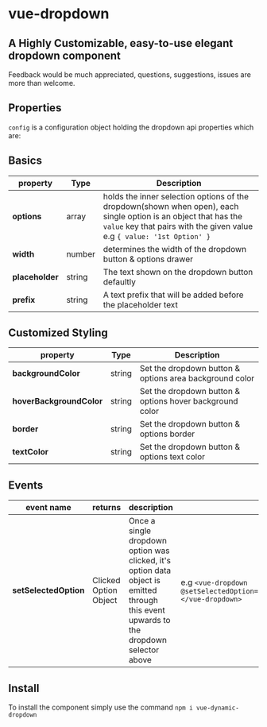 # vue-dropdown
## A Highly Customizable, easy-to-use elegant dropdown component

Feedback would be much appreciated, questions, suggestions, issues are more than welcome.

## Properties
```config``` is a configuration object holding the dropdown api properties which are:

## Basics

| property | Type  | Description |
| --- | ---  | --- |
| **options** | array | holds the inner selection options of the dropdown(shown when open), each single option is an object that has the ```value``` key that pairs with the given value e.g ```{ value: '1st Option' }``` |
| **width** | number | determines the width of the dropdown button & options drawer |
| **placeholder** | string | The text shown on the dropdown button defaultly |
| **prefix** | string | A text prefix that will be added before the placeholder text |

## Customized Styling

| property | Type  | Description |
| --- | ---  | --- |
| **backgroundColor** | string | Set the dropdown button & options area background color |
| **hoverBackgroundColor** | string | Set the dropdown button & options hover background color |
| **border** | string | Set the dropdown button & options border |
| **textColor** | string | Set the dropdown button & options text color |

## Events
| event name | returns | description | usage |
| --- | ---  | --- | --- |
| **setSelectedOption** | Clicked Option Object | Once a single dropdown option was clicked, it's option data object is emitted through this event upwards to the dropdown selector above | e.g ```<vue-dropdown @setSelectedOption="myLocalSetterFunction($event)"></vue-dropdown>``` |

## Install
To install the component simply use the command ```npm i vue-dynamic-dropdown```
